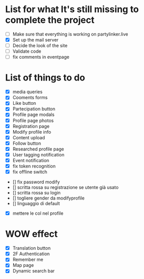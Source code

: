 # List for what It's still missing to complete the project
- [ ] Make sure that everything is working on partylinker.live
- [x] Set up the mail server
- [ ] Decide the look of the site
- [ ] Validate code
- [ ] fix comments in eventpage

# List of things to do
- [x] media queries
- [x] Cooments forms
- [x] Like button
- [x] Partecipation button
- [x] Profile page modals
- [x] Profile page photos
- [x] Registration page
- [x] Modify profile info
- [x] Content upload
- [x] Follow button
- [x] Researched profile page
- [x] User tagging notification
- [x] Event notification
- [x] fix token recognition
- [x] fix offline switch
- [] fix password modify
- [] scritta rossa su registrazione se utente già usato
- [] scritta rossa su login
- [] togliere gender da modifyprofile
- [] linguaggio di default
- [x] mettere le col nel profile
# WOW effect
- [x] Translation button
- [x] 2F Authentication
- [x] Remember me
- [x] Map page
- [x] Dynamic search bar